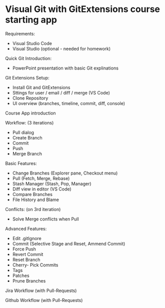 # Visual Git with GitExtensions course starting app

Requirements:
- Visual Studio Code
- Visual Studio (optional - needed for homework)

Quick Git Introduction:
- PowerPoint presentation with basic Git explinations

Git Extensions Setup:
- Install Git and GitExtensions
- Sttings for user / email / diff / merge (VS Code)
- Clone Repository
- UI overview (branches, timeline, commit, diff, console)

Course App introduction

Workflow: (3 iterations)
- Pull dialog
- Create Branch
- Commit
- Push
- Merge Branch

Basic Features:
- Change Branches (Explorer pane, Checkout menu)
- Pull (Fetch, Merge, Rebase)
- Stash Manager (Stash, Pop, Manager)
- Diff view in editor (VS Code)
- Compare Branches
- File History and Blame

Conflicts: (on 3rd iteration)
- Solve Merge conflicts when Pull

Advanced Features:
- Edit .gitIgnore
- Commit (Selective Stage and Reset, Ammend Commit)
- Force Push
- Revert Commit
- Reset Branch
- Cherry- Pick Commits
- Tags
- Patches
- Prune Branches

Jira Workflow (with Pull-Requests)

Github Workflow (with Pull-Requests)
